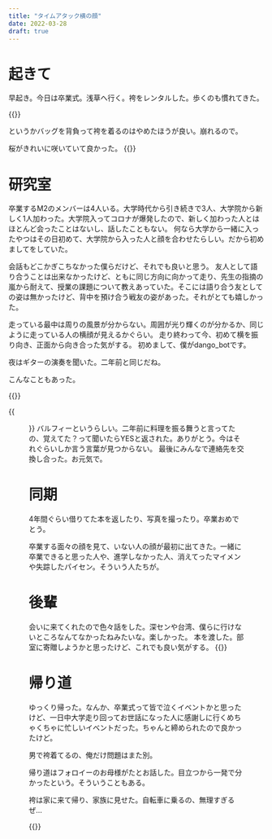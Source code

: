 ```yaml
---
title: "タイムアタック横の顔"
date: 2022-03-28
draft: true
---
```


# 起きて
早起き。今日は卒業式。浅草へ行く。袴をレンタルした。歩くのも慣れてきた。

{{<tweet user="dango_bot" id="1508241738120396800">}}

というかバッグを背負って袴を着るのはやめたほうが良い。崩れるので。

桜がきれいに咲いていて良かった。
{{<tweet user="dango_bot" id="1508269749062746113">}}

# 研究室
卒業するM2のメンバーは4人いる。大学時代から引き続きで3人、大学院から新しく1人加わった。大学院入ってコロナが爆発したので、新しく加わった人とはほとんど会ったことはないし、話したこともない。
何なら大学から一緒に入ったやつはその日初めて、大学院から入った人と顔を合わせたらしい。だから初めましてをしていた。

会話もどこかぎこちなかった僕らだけど、それでも良いと思う。
友人として語り合うことは出来なかったけど、ともに同じ方向に向かって走り、先生の指摘の嵐から耐えて、授業の課題について教えあっていた。そこには語り合う友としての姿は無かったけど、背中を預け合う戦友の姿があった。それがとても嬉しかった。

走っている最中は周りの風景が分からない。周囲が光り輝くのが分かるか、同じように走っている人の横顔が見えるかぐらい。
走り終わって今、初めて横を振り向き、正面から向き合った気がする。
初めまして、僕がdango_botです。

夜はギターの演奏を聞いた。二年前と同じだね。

こんなこともあった。

{{<tweet user="dango_bot" id="1508388305146368005">}}

{{<figure src="/media/2022-03-28-cake.jpeg" alt="cake">}}
バルフィーというらしい。二年前に料理を振る舞うと言ってたの、覚えてた？って聞いたらYESと返された。ありがとう。今はそれぐらいしか言う言葉が見つからない。
最後にみんなで連絡先を交換し合った。お元気で。
# 同期
4年間ぐらい借りてた本を返したり、写真を撮ったり。卒業おめでとう。

卒業する面々の顔を見て、いない人の顔が最初に出てきた。一緒に卒業できると思った人や、進学しなかった人、消えてったマイメンや失踪したパイセン。そういう人たちが。

# 後輩
会いに来てくれたので色々話をした。深センや台湾、僕らに行けないところなんてなかったねみたいな。楽しかった。
本を渡した。部室に寄贈しようかと思ったけど、これでも良い気がする。
{{<tweet user="dango_bot" id="1508388971931652098">}}

# 帰り道
ゆっくり帰った。なんか、卒業式って皆で泣くイベントかと思ったけど、一日中大学走り回ってお世話になった人に感謝しに行くめちゃくちゃに忙しいイベントだった。ちゃんと締められたので良かったけど。

男で袴着てるの、俺だけ問題はまた別。

帰り道はフォロイーのお母様がたとお話した。目立つから一発で分かったという。そういうこともある。

袴は家に来て帰り、家族に見せた。自転車に乗るの、無理すぎるぜ...

{{<tweet user="dango_bot" id="1508440409076543488">}}